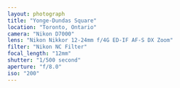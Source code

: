 ```yaml
---
layout: photograph
title: "Yonge-Dundas Square"
location: "Toronto, Ontario"
camera: "Nikon D7000"
lens: "Nikon Nikkor 12-24mm f/4G ED-IF AF-S DX Zoom"
filter: "Nikon NC Filter"
focal_length: "12mm"
shutter: "1/500 second"
aperture: "f/8.0"
iso: "200"
---
```


